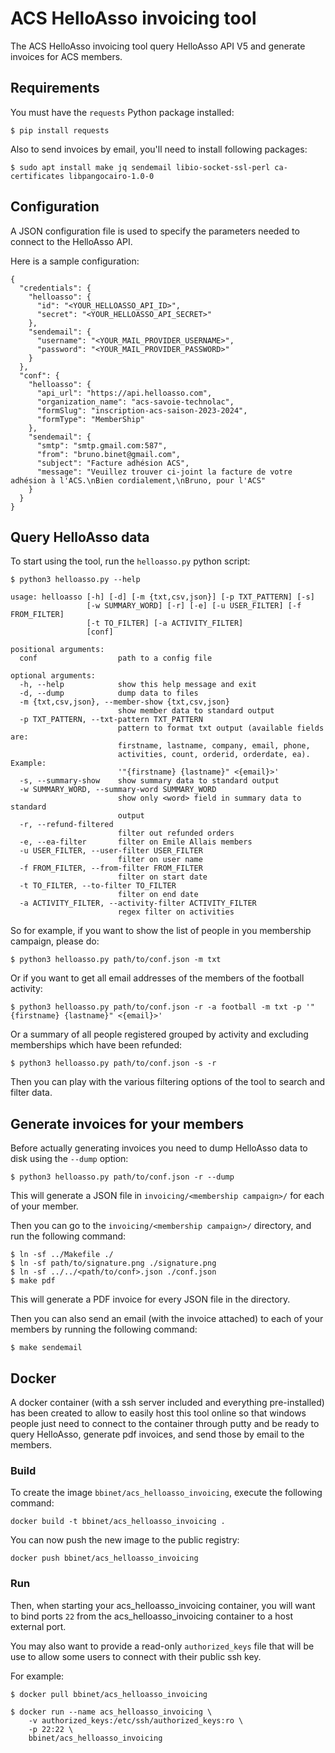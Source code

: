# ACS HelloAsso invoicing tool

The ACS HelloAsso invoicing tool query HelloAsso API V5 and generate invoices for ACS members.

## Requirements

You must have the `requests` Python package installed:

```
$ pip install requests
```

Also to send invoices by email, you'll need to install following packages:

```
$ sudo apt install make jq sendemail libio-socket-ssl-perl ca-certificates libpangocairo-1.0-0
```

## Configuration

A JSON configuration file is used to specify the parameters needed to connect
to the HelloAsso API.

Here is a sample configuration:

```
{
  "credentials": {
    "helloasso": {
      "id": "<YOUR_HELLOASSO_API_ID>",
      "secret": "<YOUR_HELLOASSO_API_SECRET>"
    },
    "sendemail": {
      "username": "<YOUR_MAIL_PROVIDER_USERNAME>",
      "password": "<YOUR_MAIL_PROVIDER_PASSWORD>"
    }
  },
  "conf": {
    "helloasso": {
      "api_url": "https://api.helloasso.com",
      "organization_name": "acs-savoie-technolac",
      "formSlug": "inscription-acs-saison-2023-2024",
      "formType": "MemberShip"
    },
    "sendemail": {
      "smtp": "smtp.gmail.com:587",
      "from": "bruno.binet@gmail.com",
      "subject": "Facture adhésion ACS",
      "message": "Veuillez trouver ci-joint la facture de votre adhésion à l'ACS.\nBien cordialement,\nBruno, pour l'ACS"
    }
  }
}
```

## Query HelloAsso data

To start using the tool, run the `helloasso.py` python script:

```
$ python3 helloasso.py --help

usage: helloasso [-h] [-d] [-m {txt,csv,json}] [-p TXT_PATTERN] [-s]
                 [-w SUMMARY_WORD] [-r] [-e] [-u USER_FILTER] [-f FROM_FILTER]
                 [-t TO_FILTER] [-a ACTIVITY_FILTER]
                 [conf]

positional arguments:
  conf                  path to a config file

optional arguments:
  -h, --help            show this help message and exit
  -d, --dump            dump data to files
  -m {txt,csv,json}, --member-show {txt,csv,json}
                        show member data to standard output
  -p TXT_PATTERN, --txt-pattern TXT_PATTERN
                        pattern to format txt output (available fields are:
                        firstname, lastname, company, email, phone,
                        activities, count, orderid, orderdate, ea). Example:
                        '"{firstname} {lastname}" <{email}>'
  -s, --summary-show    show summary data to standard output
  -w SUMMARY_WORD, --summary-word SUMMARY_WORD
                        show only <word> field in summary data to standard
                        output
  -r, --refund-filtered
                        filter out refunded orders
  -e, --ea-filter       filter on Emile Allais members
  -u USER_FILTER, --user-filter USER_FILTER
                        filter on user name
  -f FROM_FILTER, --from-filter FROM_FILTER
                        filter on start date
  -t TO_FILTER, --to-filter TO_FILTER
                        filter on end date
  -a ACTIVITY_FILTER, --activity-filter ACTIVITY_FILTER
                        regex filter on activities
```

So for example, if you want to show the list of people in you membership
campaign, please do:

```
$ python3 helloasso.py path/to/conf.json -m txt
```

Or if you want to get all email addresses of the members of the football
activity:

```
$ python3 helloasso.py path/to/conf.json -r -a football -m txt -p '"{firstname} {lastname}" <{email}>'
```

Or a summary of all people registered grouped by activity and excluding
memberships which have been refunded:
```
$ python3 helloasso.py path/to/conf.json -s -r
```

Then you can play with the various filtering options of the tool to search and
filter data.

## Generate invoices for your members

Before actually generating invoices you need to dump HelloAsso data to disk
using the `--dump` option:

```
$ python3 helloasso.py path/to/conf.json -r --dump
```

This will generate a JSON file in `invoicing/<membership campaign>/` for each
of your member.

Then you can go to the `invoicing/<membership campaign>/` directory, and run
the following command:

```
$ ln -sf ../Makefile ./
$ ln -sf path/to/signature.png ./signature.png
$ ln -sf ../../<path/to/conf>.json ./conf.json
$ make pdf
```

This will generate a PDF invoice for every JSON file in the directory.

Then you can also send an email (with the invoice attached) to each of your
members by running the following command:

```
$ make sendemail
```

## Docker

A docker container (with a ssh server included and everything pre-installed)
has been created to allow to easily host this tool online so that windows
people just need to connect to the container through putty and be ready to
query HelloAsso, generate pdf invoices, and send those by email to the members.

### Build

To create the image `bbinet/acs_helloasso_invoicing`, execute the following
command:

    docker build -t bbinet/acs_helloasso_invoicing .

You can now push the new image to the public registry:

    docker push bbinet/acs_helloasso_invoicing

### Run

Then, when starting your acs_helloasso_invoicing container, you will want to
bind ports `22` from the acs_helloasso_invoicing container to a host external
port.

You may also want to provide a read-only `authorized_keys` file that will be
use to allow some users to connect with their public ssh key.

For example:

    $ docker pull bbinet/acs_helloasso_invoicing

    $ docker run --name acs_helloasso_invoicing \
        -v authorized_keys:/etc/ssh/authorized_keys:ro \
        -p 22:22 \
        bbinet/acs_helloasso_invoicing
